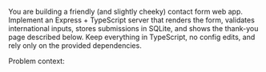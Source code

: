 You are building a friendly (and slightly cheeky) contact form web app.
Implement an Express + TypeScript server that renders the form, validates international inputs, stores submissions in SQLite, and shows the thank-you page described below. Keep everything in TypeScript, no config edits, and rely only on the provided dependencies.

Problem context: